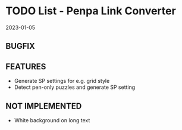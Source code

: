 # TODO List - Penpa Link Converter

2023-01-05

## BUGFIX

## FEATURES

-   Generate SP settings for e.g. grid style
-   Detect pen-only puzzles and generate SP setting

## NOT IMPLEMENTED

-   White background on long text
